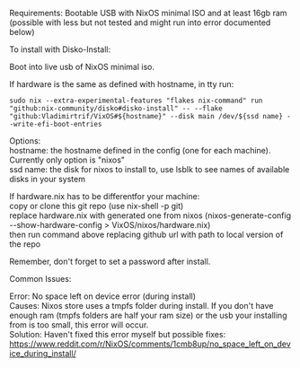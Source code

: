 Requirements: Bootable USB with NixOS minimal ISO and at least 16gb ram (possible with less but not tested and might run into error documented below)  

To install with Disko-Install: 

Boot into live usb of NixOS minimal iso. 

If hardware is the same as defined with hostname, in tty run:
```
sudo nix --extra-experimental-features "flakes nix-command" run "github:nix-community/disko#disko-install" -- --flake "github:Vladimirtrif/VixOS#${hostname}" --disk main /dev/${ssd name} --write-efi-boot-entries
```
Options:  
hostname: the hostname defined in the config (one for each machine). Currently only option is "nixos"  
ssd name: the disk for nixos to install to, use lsblk to see names of available disks in your system


If hardware.nix has to be differentfor your machine:   
copy or clone this git repo (use nix-shell -p git)    
replace hardware.nix with generated one from nixos (nixos-generate-config --show-hardware-config > VixOS/nixos/hardware.nix)  
then run command above replacing github url with path to local version of the repo  

Remember, don't forget to set a password after install.

Common Issues:  
  
Error: No space left on device error (during install)  
Causes: Nixos store uses a tmpfs folder during install. If you don't have enough ram (tmpfs folders are half your ram size) or the usb your installing from is too small, this error will occur.   
Solution: Haven't fixed this error myself but possible fixes: https://www.reddit.com/r/NixOS/comments/1cmb8up/no_space_left_on_device_during_install/  
